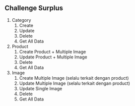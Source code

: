 
## Challenge Surplus

1. Category
    1. Create 
    2. Update 
    3. Delete
    4. Get All Data
2. Product
    1. Create Product + Multiple Image
    2. Update Product + Multiple Image
    3. Delete
    4. Get All Data
3. Image
    1. Create Multiple Image (selalu terkait dengan product)
    2. Update Multiple Image (selalu terkait dengan product)
    3. Update Single Image
    4. Delete
    5. Get All Data
